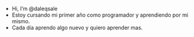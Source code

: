 - Hi, I’m @daleqsale
- Estoy cursando mi primer año como programador y  aprendiendo por mi mismo. 
- Cada día aprendo algo  nuevo y quiero aprender mas.

<!---
daleqsale/daleqsale is a ✨ special ✨ repository because its `README.md` (this file) appears on your GitHub profile.
You can click the Preview link to take a look at your changes.
--->
